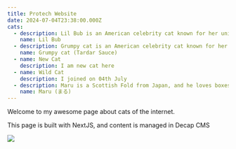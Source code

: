 ```yaml
---
title: Protech Website
date: 2024-07-04T23:38:00.000Z
cats:
  - description: Lil Bub is an American celebrity cat known for her unique appearance.
    name: Lil Bub
  - description: Grumpy cat is an American celebrity cat known for her grumpy appearance.
    name: Grumpy cat (Tardar Sauce)
  - name: New Cat
    description: I am new cat here
  - name: Wild Cat
    description: I joined on 04th July
  - description: Maru is a Scottish Fold from Japan, and he loves boxes. Maru loves Japan.
    name: Maru (まる)
---
```

Welcome to my awesome page about cats of the internet. 

This page is built with NextJS, and content is managed in Decap CMS

![](img/protech_titan.png)

![]()

![]()
